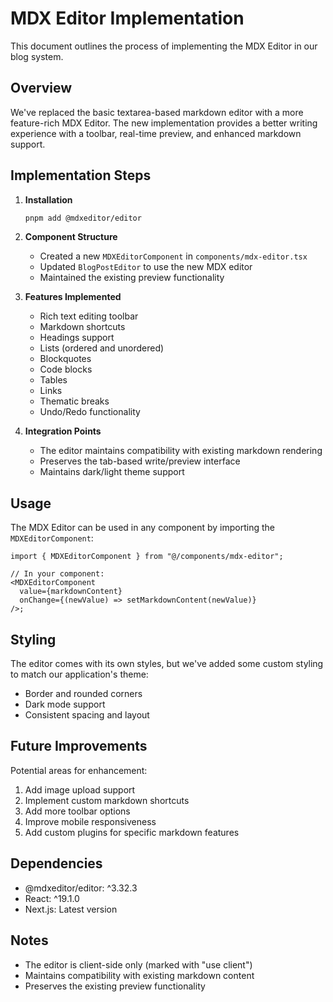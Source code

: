 # MDX Editor Implementation

This document outlines the process of implementing the MDX Editor in our blog system.

## Overview

We've replaced the basic textarea-based markdown editor with a more feature-rich MDX Editor. The new implementation provides a better writing experience with a toolbar, real-time preview, and enhanced markdown support.

## Implementation Steps

1. **Installation**

   ```bash
   pnpm add @mdxeditor/editor
   ```

2. **Component Structure**

   - Created a new `MDXEditorComponent` in `components/mdx-editor.tsx`
   - Updated `BlogPostEditor` to use the new MDX editor
   - Maintained the existing preview functionality

3. **Features Implemented**

   - Rich text editing toolbar
   - Markdown shortcuts
   - Headings support
   - Lists (ordered and unordered)
   - Blockquotes
   - Code blocks
   - Tables
   - Links
   - Thematic breaks
   - Undo/Redo functionality

4. **Integration Points**
   - The editor maintains compatibility with existing markdown rendering
   - Preserves the tab-based write/preview interface
   - Maintains dark/light theme support

## Usage

The MDX Editor can be used in any component by importing the `MDXEditorComponent`:

```tsx
import { MDXEditorComponent } from "@/components/mdx-editor";

// In your component:
<MDXEditorComponent
  value={markdownContent}
  onChange={(newValue) => setMarkdownContent(newValue)}
/>;
```

## Styling

The editor comes with its own styles, but we've added some custom styling to match our application's theme:

- Border and rounded corners
- Dark mode support
- Consistent spacing and layout

## Future Improvements

Potential areas for enhancement:

1. Add image upload support
2. Implement custom markdown shortcuts
3. Add more toolbar options
4. Improve mobile responsiveness
5. Add custom plugins for specific markdown features

## Dependencies

- @mdxeditor/editor: ^3.32.3
- React: ^19.1.0
- Next.js: Latest version

## Notes

- The editor is client-side only (marked with "use client")
- Maintains compatibility with existing markdown content
- Preserves the existing preview functionality
